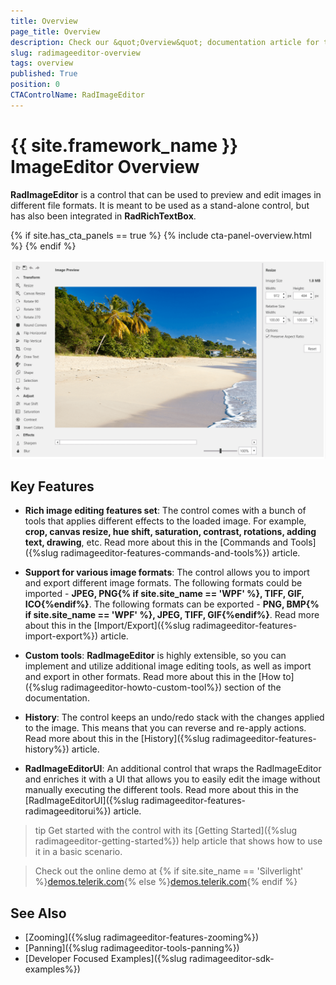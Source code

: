 ```yaml
---
title: Overview
page_title: Overview
description: Check our &quot;Overview&quot; documentation article for the RadImageEditor {{ site.framework_name }} control.
slug: radimageeditor-overview
tags: overview
published: True
position: 0
CTAControlName: RadImageEditor
---
```


# {{ site.framework_name }} ImageEditor Overview

__RadImageEditor__ is a control that can be used to preview and edit images in different file formats. It is meant to be used as a stand-alone control, but has also been integrated in __RadRichTextBox__.  

{% if site.has_cta_panels == true %}
{% include cta-panel-overview.html %}
{% endif %}       

![{{ site.framework_name }} RadImageEditor Overview](images/radimageeditor-overview-1.png)

## Key Features

* __Rich image editing features set__: The control comes with a bunch of tools that applies different effects to the loaded image. For example, __crop, canvas resize, hue shift, saturation, contrast, rotations, adding text, drawing__, etc. Read more about this in the [Commands and Tools]({%slug radimageeditor-features-commands-and-tools%}) article.

* __Support for various image formats__: The control allows you to import and export different image formats. The following formats could be imported - __JPEG, PNG{% if site.site_name == 'WPF' %}, TIFF, GIF, ICO{%endif%}__. The following formats can be exported - __PNG, BMP{% if site.site_name == 'WPF' %}, JPEG, TIFF, GIF{%endif%}__. Read more about this in the [Import/Export]({%slug radimageeditor-features-import-export%}) article.

* __Custom tools__: __RadImageEditor__ is highly extensible, so you can implement and utilize additional image editing tools, as well as import and export in other formats. Read more about this in the [How to]({%slug radimageeditor-howto-custom-tool%}) section of the documentation.

* __History__: The control keeps an undo/redo stack with the changes applied to the image. This means that you can reverse and re-apply actions. Read more about this in the [History]({%slug radimageeditor-features-history%}) article.

* __RadImageEditorUI__: An additional control that wraps the RadImageEditor and enriches it with a UI that allows you to easily edit the image without manually executing the different tools. Read more about this in the [RadImageEditorUI]({%slug radimageeditor-features-radimageeditorui%}) article.

>tip Get started with the control with its [Getting Started]({%slug radimageeditor-getting-started%}) help article that shows how to use it in a basic scenario.

> Check out the online demo at {% if site.site_name == 'Silverlight' %}[demos.telerik.com](https://demos.telerik.com/silverlight/#ImageEditor/FirstLook){% else %}[demos.telerik.com](https://demos.telerik.com/wpf/){% endif %}

## See Also   
 * [Zooming]({%slug radimageeditor-features-zooming%})
 * [Panning]({%slug radimageeditor-tools-panning%})
 * [Developer Focused Examples]({%slug radimageeditor-sdk-examples%})
